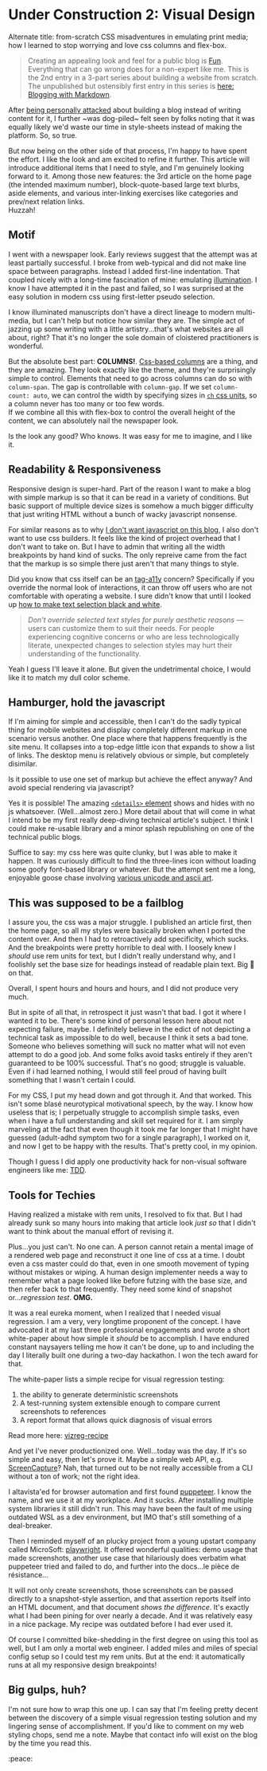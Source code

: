 Under Construction 2: Visual Design
===================================

Alternate title: from-scratch CSS misadventures in emulating print media; how I
learned to stop worrying and love css columns and flex-box.

> Creating an appealing look and feel for a public blog is [Fun].  Everything 
> that can go wrong does for a non-expert like me.  This is the 2nd entry in a
> 3-part series about building a website from scratch. The unpublished but
> ostensibly first entry in this series is [here: Blogging with Markdown][prev].

After [being personally attacked][next] about building a blog instead of writing
content for it, I further ~was dog-piled~ felt seen by folks noting that it was
equally likely we'd waste our time in style-sheets instead of making the platform.
So, so true.

But now being on the other side of that process, I'm happy to have spent the 
effort.  I like the look and am excited to refine it further.  This article 
will introduce additional items that I need to style, and I'm genuinely looking
forward to it.  Among those new features: the 3rd article on the home page (the
intended maximum number), block-quote-based large text blurbs, aside elements, 
and various inter-linking exercises like categories and prev/next relation links.  
Huzzah!

Motif
------

I went with a newspaper look.  Early reviews suggest that the attempt was at 
least partially successful.  I broke from web-typical and did not make line 
space between paragraphs.  Instead I added first-line indentation.  That coupled
nicely with a long-time fascination of mine: emulating [illumination].  I know
I have attempted it in the past and failed, so I was surprised at the easy 
solution in modern css using first-letter pseudo selection.

<aside>

I know illuminated manuscripts don't have a direct lineage to modern multi-media,
but I can't help but notice how similar they are.  The simple act of jazzing up
some writing with a little artistry...that's what websites are all about, right?
That it's no longer the sole domain of cloistered practitioners is wonderful.

</aside>

But the absolute best part: **COLUMNS!**.  [Css-based columns][css-columns] are
a thing, and they are amazing.  They look exactly like the theme, and they're 
surprisingly simple to control.  Elements that need to go across columns can 
do so with `column-span`.  The gap is controllable with `column-gap`.  If we 
set `column-count: auto`, we can control the width by specifying sizes in 
[`ch` css units][ch-units], so a column never has too many or too few words.  
If we combine all this with flex-box to control the overall height of the 
content, we can absolutely nail the newspaper look.

Is the look any good?  Who knows.  It was easy for me to imagine, and I like it.

Readability & Responsiveness
----------------------------

Responsive design is super-hard.  Part of the reason I want to make a blog with
simple markup is so that it can be read in a variety of conditions.  But basic
support of multiple device sizes is somehow a much bigger difficulty that just
writing HTML without a bunch of wacky javascript nonsense.

For similar reasons as to why [I don't want javascript on this blog][js-free], 
I also don't want to use css builders.  It feels like the kind of project 
overhead that I don't want to take on.  But I have to admin that writing all 
the width breakpoints by hand kind of sucks.  The only repreive came from the
fact that the markup is so simple there just aren't that many things to style.

<aside class="big">

Did you know that css itself can be an [tag-a11y] concern?  Specifically if you
override the normal look of interactions, it can throw off users who are not 
comfortable with operating a website.  I sure didn't know that until I looked up
[how to make text selection black and white][css-pseudo-selection].

> *Don't override selected text styles for purely aesthetic reasons* — users 
> can customize them to suit their needs. For people experiencing cognitive 
> concerns or who are less technologically literate, unexpected changes to 
> selection styles may hurt their understanding of the functionality.

Yeah I guess I'll leave it alone.  But given the undetrimental choice, I would
like it to match my dull color scheme.

</aside>

Hamburger, hold the javascript
------------------------------

If I'm aiming for simple and accessible, then I can't do the sadly typical thing
for mobile websites and display completely different markup in one scenario 
versus another.  One place where that happens frequently is the site menu.  It
collapses into a top-edge little icon that expands to show a list of links.  The
desktop menu is relatively obvious or simple, but completely disimilar.

Is it possible to use one set of markup but achieve the effect anyway?  And avoid
special rendering via javascript?

Yes it is possible!  The amazing [`<details>` element][details-element] shows 
and hides with no js whatsoever.  (Well...almost zero.)  More detail about that
will come in what I intend to be my first really deep-diving technical article's 
subject.  I think I could make re-usable library and a minor splash republishing
on one of the technical public blogs.

Suffice to say: my css here was quite clunky, but I was able to make it happen.
It was curiously difficult to find the three-lines icon without loading some
goofy font-based library or whatever.  But the attempt sent me a long, enjoyable
goose chase involving [various unicode and ascii art][box-drawing-characters].

This was supposed to be a failblog
----------------------------------

I assure you, the css was a major struggle.  I published an article first, then 
the home page, so all my styles were basically broken when I ported the content
over.  And then I had to retroactively add specificity, which sucks.  And the
breakpoints were pretty horrible to deal with.  I loosely knew I _should_ use
rem units for text, but I didn't really understand why, and I foolishly set the 
base size for headings instead of readable plain text.  Big :facepalm: on that.  

Overall, I spent hours and hours and hours, and I did not produce very much.

But in spite of all that, in retrospect it just wasn't that bad.  I got it where 
I wanted it to be.  There's some kind of personal lesson here about not expecting 
failure, maybe.  I definitely believe in the edict of not depicting a technical 
task as impossible to do well, because I think it sets a bad tone.  Someone who 
believes something will suck no matter what will not even attempt to do a good 
job.  And some folks avoid tasks entirely if they aren't guaranteed to be 100% 
successful. That's no good; struggle is valuable.  Even if i had learned nothing,
I would still feel proud of having built something that I wasn't certain I could.

For my CSS, I put my head down and got through it.  And that worked.  This isn't 
some blasé neurotypical motivational speech, by the way.  I know how useless 
that is; I perpetually struggle to accomplish simple tasks, even when i have a 
full understanding and skill set required for it.  I am simply marveling at the 
fact that even though it took me far longer that I might have guessed (adult-adhd
symptom two for a single paragraph), I worked on it, and now I get to be happy
with the results.  That's pretty cool, in my opinion.

Though I guess I did apply one productivity hack for non-visual software engineers 
like me: [TDD].

Tools for Techies
-----------------

Having realized a mistake with rem units, I resolved to fix that.  But I had 
already sunk so many hours into making that article look _just so_ that I didn't 
want to think about the manual effort of revising it.

Plus...you just can't.  No one can.  A person cannot retain a mental image of 
a rendered web page and reconstruct it one line of css at a time.  I doubt even 
a css master could do that, even in one smooth movement of typing without 
mistakes or wiping.  A human design implementer needs a way to remember what a
page looked like before futzing with the base size, and then refer back to that 
frequently.  They need some kind of snapshot or..._regression test_.  **OMG.**

It was a real eureka moment, when I realized that I needed visual regression.
I am a very, very longtime proponent of the concept.  I have advocated it at 
my last three professional engagements and wrote a short white-paper about how
simple it _should_ be to accomplish.  I have endured constant naysayers telling
me how it can't be done, up to and including the day I literally built one 
during a two-day hackathon.  I won the tech award for that.

<aside>

The white-paper lists a simple recipe for visual regression testing:

1. the ability to generate deterministic screenshots
2. A test-running system extensible enough to compare current screenshots to references
3. A report format that allows quick diagnosis of visual errors

Read more here: [vizreg-recipe]

</aside>

And yet I've never productionized one.  Well...today was the day.  If it's so
simple and easy, then let's prove it.  Maybe a simple web API, e.g. [ScreenCapture]?
Nah, that turned out to be not really accessible from a CLI without a ton of 
work; not the right idea.  

I altavista'ed for browser automation and first found [puppeteer].  I know the 
name, and we use it at my workplace.  And it sucks.  After installing multiple 
system libraries it still didn't run.  This may have been the fault of me using 
outdated WSL as a dev environment, but IMO that's still something of a deal-breaker.

Then I reminded myself of an plucky project from a young upstart company called 
MicroSoft: [playwright].  It offered wonderful qualities: demo usage that made
screenshots, another use case that hilariously does verbatim what puppeteer
tried and failed to do, and further into the docs...le pièce de résistance...

It will not only create screenshots, those screenshots can be passed directly 
to a snapshot-style assertion, and that assertion reports itself into an HTML
document, and that document _shows the difference_.  It's exactly what I had
been pining for over nearly a decade.  And it was relatively easy in a nice 
package.  My recipe was outdated before I had ever used it.

Of course I committed bike-shedding in the first degree on using this tool as
well, but I am only a mortal web engineer.  I added miles and miles of special
config setup so I could test my rem units.  But at the end: it automatically 
runs at all my responsive design breakpoints!

Big gulps, huh?
---------------

I'm not sure how to wrap this one up.  I can say that I'm feeling pretty decent
between the discovery of a simple visual regression testing solution and my 
lingering sense of accomplishment.  If you'd like to comment on my web styling
chops, send me a note.  Maybe that contact info will exist on the blog by the
time you read this.

:peace:


[Fun]: https://dwarffortresswiki.org/index.php/DF2014:Losing "Losing is Fun - Dwarf Fortress wiki"
[illumination]: https://en.wikipedia.org/wiki/Illuminated_manuscript "Illuminated manuscripts - Wikipedia"
[css-pseudo-selection]: https://developer.mozilla.org/en-US/docs/Web/CSS/::selection#accessibility_concerns "CSS ::selection pseudo element accessibility concerns - MDN Web Docs"
[css-columns]: https://developer.mozilla.org/en-US/docs/Web/CSS/columns "CSS columns - MDN Web Docs"
[ch-units]: https://developer.mozilla.org/en-US/docs/Web/CSS/length "CSS length - MDN Web Docs"
[js-free]: /javascript-free-in-2023/ "Javascript-free in 2023"
[details-element]: https://developer.mozilla.org/en-US/docs/Web/HTML/Element/details "Details Element - MDN Web Docs"
[box-drawing-characters]: https://en.wikipedia.org/wiki/Box-drawing_character "Box-drawing characters - Wikipedia"
[TDD]: https://en.wikipedia.org/wiki/Test-driven_development "Test-driven development - Wikipedia"
[vizreg-recipe]: /visual-regression-design/ "Design pattern for a visual regression testing system"
[ScreenCapture]: https://developer.mozilla.org/en-US/docs/Web/API/Screen_Capture_API/Using_Screen_Capture "ScreenCapture API - MDN Web Docs"
[puppeteer]: https://developers.google.com/web/tools/puppeteer/get-started "Puppeteer quick start"
[playwright]: https://playwright.dev/docs/test-snapshots "Playwright testing, visual comparisons"
[tag-a11y]: /tag/science/programming/accessibility/ "Accessibility"

[next]: /under-construction-3/ "blog under construction part 3 - what audience and why bespoke"
[prev]: /blogging-with/markdown/ "Blogging with markdown"


